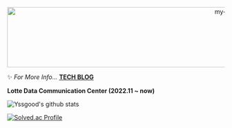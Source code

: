 <div align="center">
 <img src="https://github.com/backtony/backtony.github.io/blob/master/assets/img/readmelogo.gif" alt="my-logo" height="140" width="1000">
</div>
  


✨ *For More Info...* **[TECH BLOG](https://velog.io/@yssgood)**

**Lotte Data Communication Center (2022.11 ~ now)**  

![Yssgood's github stats](https://github-readme-stats-sigma-five.vercel.app/api?username=yssgood&show_icons=true&theme=merko)

 
[![Solved.ac Profile](http://mazassumnida.wtf/api/generate_badge?boj=yssgood9708)](https://solved.ac/yssgood9708)
